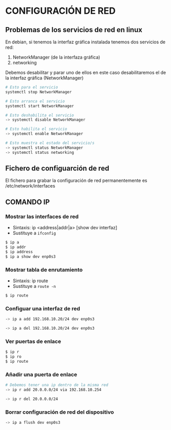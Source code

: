 # CONFIGURACIÓN DE RED


## Problemas de los servicios de red en linux

En debian, si tenemos la interfaz gráfica instalada tenemos dos servicios de red:

  1. NetworkManager (de la interfaza gráfica)
  2. networking

Debemos desabilitar y parar uno de ellos en este caso desabilitaremos el de la interfaz gráfica (NetworkManager)

```bash
# Esto para el servicio
systemctl stop NetworkManager
```

```bash
# Esto arranca el servicio
systemctl start NetworkManager
```

```bash
# Esto deshabilita el servicio
-> systemctl disable NetworkManager
```

```bash
# Esto habilita el servicio
-> systemctl enable NetworkManager
```

```sh
# Esto muestra el estado del servicio/s
-> systemctl status NetworkManager
-> systemctl status networking
```

## Fichero de configuarción de red

El fichero para grabar la configuración de red permanentemente es /etc/network/interfaces




## COMANDO IP

### Mostrar las interfaces de red

- Sintaxis: ip \<address|addr|a\> [show dev interfaz]
- Sustituye a `ifconfig`

```bash
$ ip a
$ ip addr
$ ip address
$ ip a show dev enp0s3
```

### Mostrar tabla de enrutamiento

- Sintaxis: ip route 
- Sustituye a `route -n`

```bash
$ ip route
```

### Configuar una interfaz de red

```bash
-> ip a add 192.168.10.20/24 dev enp0s3
```

```bash
-> ip a del 192.168.10.20/24 dev enp0s3
```

### Ver puertas de enlace

```bash
$ ip r
$ ip ro
$ ip route
```

### Añadir una puerta de enlace

```bash
# Debemos tener una ip dentro de la misma red
-> ip r add 20.0.0.0/24 via 192.168.10.254
```

```bash
-> ip r del 20.0.0.0/24
```

### Borrar configuración de red del dispositivo

```bash
-> ip a flush dev enp0s3
```